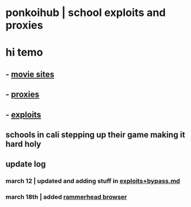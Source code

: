 # ponkoihub | school exploits and proxies

# hi temo

## - [movie sites](https://github.com/ponkoi/nthub/blob/main/moviesites.md) <br>

## - [proxies](https://github.com/ponkoi/nthub/blob/main/proxies.md) <br>

## - [exploits](https://github.com/ponkoi/nthub/blob/main/exploits.md) <br>

## schools in cali stepping up their game making it hard holy

## update log

### march 12 | updated and adding stuff in [exploits+bypass.md](https://github.com/ponkoi/ponkoihub/blob/main/exploits+bypass.md)

### march 18th | added [rammerhead browser](https://github.com/ponkoi/ponkoihub/blob/main/proxies.md#rammerhead--browser)
